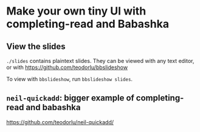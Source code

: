 # Make your own tiny UI with completing-read and Babashka

## View the slides

`./slides` contains plaintext slides.
They can be viewed with any text editor, or with https://github.com/teodorlu/bbslideshow

To view with `bbslideshow`, run `bbslideshow slides`.

## `neil-quickadd`: bigger example of completing-read and babashka

https://github.com/teodorlu/neil-quickadd/

